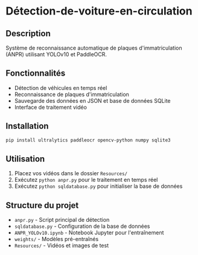 # Détection-de-voiture-en-circulation

## Description
Système de reconnaissance automatique de plaques d'immatriculation (ANPR) utilisant YOLOv10 et PaddleOCR.

## Fonctionnalités
- Détection de véhicules en temps réel
- Reconnaissance de plaques d'immatriculation
- Sauvegarde des données en JSON et base de données SQLite
- Interface de traitement vidéo

## Installation
```bash
pip install ultralytics paddleocr opencv-python numpy sqlite3
```

## Utilisation
1. Placez vos vidéos dans le dossier `Resources/`
2. Exécutez `python anpr.py` pour le traitement en temps réel
3. Exécutez `python sqldatabase.py` pour initialiser la base de données

## Structure du projet
- `anpr.py` - Script principal de détection
- `sqldatabase.py` - Configuration de la base de données
- `ANPR_YOLOv10.ipynb` - Notebook Jupyter pour l'entraînement
- `weights/` - Modèles pré-entraînés
- `Resources/` - Vidéos et images de test

